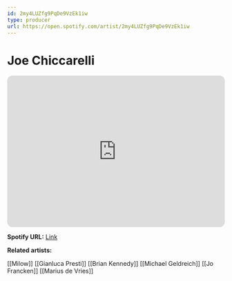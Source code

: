 ```yaml
---
id: 2my4LUZfg9PqDe9VzEk1iw
type: producer
url: https://open.spotify.com/artist/2my4LUZfg9PqDe9VzEk1iw
---
```

# Joe Chiccarelli

<iframe style="border-radius:12px" src="https://open.spotify.com/embed/artist/2my4LUZfg9PqDe9VzEk1iw" width="100%" height="352" frameBorder="0" allowfullscreen="" allow="autoplay; clipboard-write; encrypted-media; fullscreen; picture-in-picture" loading="lazy"></iframe>

**Spotify URL:** [Link](https://open.spotify.com/artist/2my4LUZfg9PqDe9VzEk1iw)

**Related artists:**

[[Milow]]
[[Gianluca Presti]]
[[Brian Kennedy]]
[[Michael Geldreich]]
[[Jo Francken]]
[[Marius de Vries]]
